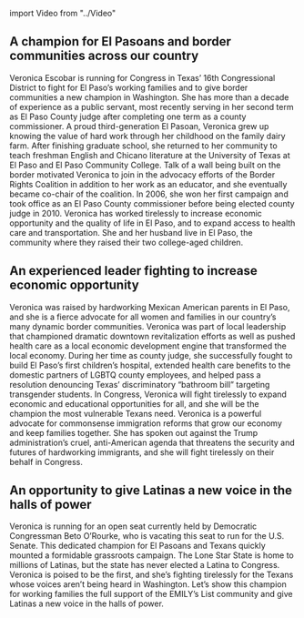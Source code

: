import Video from "../Video"

## A champion for El Pasoans and border communities across our country

Veronica Escobar is running for Congress in Texas’ 16th Congressional District to fight for El Paso’s working families and to give border communities a new champion in Washington. She has more than a decade of experience as a public servant, most recently serving in her second term as El Paso County judge after completing one term as a county commissioner. A proud third-generation El Pasoan, Veronica grew up knowing the value of hard work through her childhood on the family dairy farm. After finishing graduate school, she returned to her community to teach freshman English and Chicano literature at the University of Texas at El Paso and El Paso Community College. Talk of a wall being built on the border motivated Veronica to join in the advocacy efforts of the Border Rights Coalition in addition to her work as an educator, and she eventually became co-chair of the coalition. In 2006, she won her first campaign and took office as an El Paso County commissioner before being elected county judge in 2010. Veronica has worked tirelessly to increase economic opportunity and the quality of life in El Paso, and to expand access to health care and transportation. She and her husband live in El Paso, the community where they raised their two college-aged children.

## An experienced leader fighting to increase economic opportunity

Veronica was raised by hardworking Mexican American parents in El Paso, and she is a fierce advocate for all women and families in our country’s many dynamic border communities. Veronica was part of local leadership that championed dramatic downtown revitalization efforts as well as pushed health care as a local economic development engine that transformed the local economy. During her time as county judge, she successfully fought to build El Paso’s first children’s hospital, extended health care benefits to the domestic partners of LGBTQ county employees, and helped pass a resolution denouncing Texas’ discriminatory “bathroom bill” targeting transgender students. In Congress, Veronica will fight tirelessly to expand economic and educational opportunities for all, and she will be the champion the most vulnerable Texans need. Veronica is a powerful advocate for commonsense immigration reforms that grow our economy and keep families together. She has spoken out against the Trump administration’s cruel, anti-American agenda that threatens the security and futures of hardworking immigrants, and she will fight tirelessly on their behalf in Congress.

## An opportunity to give Latinas a new voice in the halls of power

Veronica is running for an open seat currently held by Democratic Congressman Beto O’Rourke, who is vacating this seat to run for the U.S. Senate. This dedicated champion for El Pasoans and Texans quickly mounted a formidable grassroots campaign. The Lone Star State is home to millions of Latinas, but the state has never elected a Latina to Congress. Veronica is poised to be the first, and she’s fighting tirelessly for the Texans whose voices aren’t being heard in Washington. Let’s show this champion for working families the full support of the EMILY’s List community and give Latinas a new voice in the halls of power.

